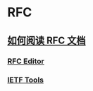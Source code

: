 # RFC

## [如何阅读 RFC 文档](https://juejin.cn/post/6844903716051484679)

### [RFC Editor](https://www.rfc-editor.org/)

### [IETF Tools](https://tools.ietf.org/)
